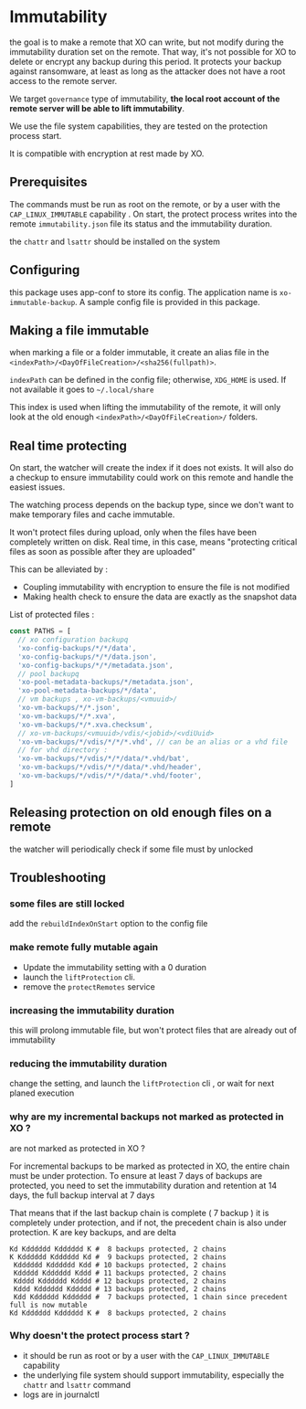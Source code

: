 # Immutability

the goal is to make a remote that XO can write, but not modify during the immutability duration set on the remote. That way, it's not possible for XO to delete or encrypt any backup during this period. It protects your backup against ransomware, at least as long as the attacker does not have a root access to the remote server.

We target `governance` type of immutability, **the local root account of the remote server will be able to lift immutability**.

We use the file system capabilities, they are tested on the protection process start.

It is compatible with encryption at rest made by XO.

## Prerequisites

The commands must be run as root on the remote, or by a user with the `CAP_LINUX_IMMUTABLE` capability . On start, the protect process writes into the remote `immutability.json` file its status and the immutability duration.

the `chattr` and `lsattr` should be installed on the system

## Configuring

this package uses app-conf to store its config. The application name is `xo-immutable-backup`. A sample config file is provided in this package.

## Making a file immutable

when marking a file or a folder immutable, it create an alias file in the `<indexPath>/<DayOfFileCreation>/<sha256(fullpath)>`.

`indexPath` can be defined in the config file; otherwise, `XDG_HOME` is used. If not available it goes to `~/.local/share`

This index is used when lifting the immutability of the remote, it will only look at the old enough `<indexPath>/<DayOfFileCreation>/` folders.

## Real time protecting

On start, the watcher will create the index if it does not exists.
It will also do a checkup to ensure immutability could work on this remote and handle the easiest issues.

The watching process depends on the backup type, since we don't want to make temporary files and cache immutable.

It won't protect files during upload, only when the files have been completely written on disk. Real time, in this case, means "protecting critical files as soon as possible after they are uploaded"

This can be alleviated by :

- Coupling immutability with encryption to ensure the file is not modified
- Making health check to ensure the data are exactly as the snapshot data

List of protected files :

```js
const PATHS = [
  // xo configuration backupq
  'xo-config-backups/*/*/data',
  'xo-config-backups/*/*/data.json',
  'xo-config-backups/*/*/metadata.json',
  // pool backupq
  'xo-pool-metadata-backups/*/metadata.json',
  'xo-pool-metadata-backups/*/data',
  // vm backups , xo-vm-backups/<vmuuid>/
  'xo-vm-backups/*/*.json',
  'xo-vm-backups/*/*.xva',
  'xo-vm-backups/*/*.xva.checksum',
  // xo-vm-backups/<vmuuid>/vdis/<jobid>/<vdiUuid>
  'xo-vm-backups/*/vdis/*/*/*.vhd', // can be an alias or a vhd file
  // for vhd directory :
  'xo-vm-backups/*/vdis/*/*/data/*.vhd/bat',
  'xo-vm-backups/*/vdis/*/*/data/*.vhd/header',
  'xo-vm-backups/*/vdis/*/*/data/*.vhd/footer',
]
```

## Releasing protection on old enough files on a remote

the watcher will periodically check if some file must by unlocked

## Troubleshooting

### some files are still locked

add the `rebuildIndexOnStart` option to the config file

### make remote fully mutable again

- Update the immutability setting with a 0 duration
- launch the `liftProtection` cli.
- remove the `protectRemotes` service

### increasing the immutability duration

this will prolong immutable file, but won't protect files that are already out of immutability

### reducing the immutability duration

change the setting, and launch the `liftProtection` cli , or wait for next planed execution

### why are my incremental backups not marked as protected in XO ?

are not marked as protected in XO ?

For incremental backups to be marked as protected in XO, the entire chain must be under protection. To ensure at least 7 days of backups are protected, you need to set the immutability duration and retention at 14 days, the full backup interval at 7 days

That means that if the last backup chain is complete ( 7 backup ) it is completely under protection, and if not, the precedent chain is also under protection. K are key backups, and are delta

```
Kd Kdddddd Kdddddd K #  8 backups protected, 2 chains
K Kdddddd Kdddddd Kd #  9 backups protected, 2 chains
 Kdddddd Kdddddd Kdd # 10 backups protected, 2 chains
 Kddddd Kdddddd Kddd # 11 backups protected, 2 chains
 Kdddd Kdddddd Kdddd # 12 backups protected, 2 chains
 Kddd Kdddddd Kddddd # 13 backups protected, 2 chains
 Kdd Kdddddd Kdddddd #  7 backups protected, 1 chain since precedent full is now mutable
Kd Kdddddd Kdddddd K #  8 backups protected, 2 chains
```

### Why doesn't the protect process start ?

- it should be run as root or by a user with the `CAP_LINUX_IMMUTABLE` capability
- the underlying file system should support immutability, especially the `chattr` and `lsattr` command
- logs are in journalctl
